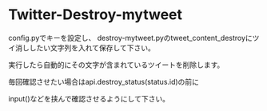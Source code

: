 # Twitter-Destroy-mytweet

config.pyでキーを設定し、
destroy-mytweet.pyのtweet_content_destroyにツイ消ししたい文字列を入れて保存して下さい。

実行したら自動的にその文字が含まれているツイートを削除します。

毎回確認させたい場合はapi.destroy_status(status.id)の前に

input()などを挟んで確認させるようにして下さい。

